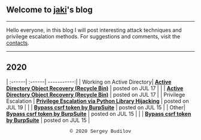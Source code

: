 ## Welcome to [jaki](about.md)'s blog
---

Hello everyone, in this blog I will post interesting attack techniques and privilege escalation methods. For suggestions and comments, visit the [contacts](about.md).

---

## 2020

| :------| :------| -----------:|
| Working on Active Directory| **[Active Directory Object Recovery (Recycle Bin)](ad-recycle-bin.md)** | posted on JUL 17 |
| | **[Active Directory Object Recovery (Recycle Bin)](ad-recycle-bin.md)** | posted on JUL 17 |
| Privilege Escalation | **[Privilege Escalation via Python Library Hijacking](python_lib_hijacking.md)** | posted on JUL 19 |
| | **[Bypass csrf token by BurpSuite](csfr-bypass-burpsuite.md)** | posted on JUL 15 |
| Other| **[Bypass csrf token by BurpSuite](csfr-bypass-burpsuite.md)** | posted on JUL 15 |
| | **[Bypass csrf token by BurpSuite](csfr-bypass-burpsuite.md)** | posted on JUL 15 |

<style type="text/css">
 .block1 { 
  font-family: Lucida Console, Courier, monospace;
  font-size: small;
  text-align: center;
   } 
</style>
<div class="block1">&copy; 2020 Sergey Budilov</div>


